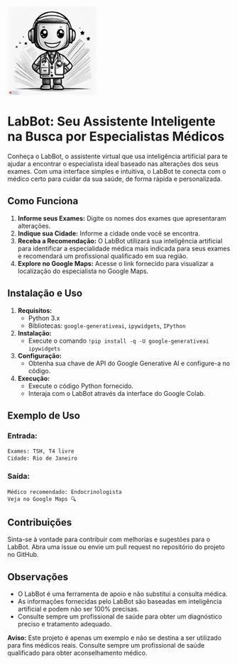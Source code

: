 <img src="labbot-logo.png" alt="LabBot Logo" width="200" height="200">

# LabBot: Seu Assistente Inteligente na Busca por Especialistas Médicos

Conheça o LabBot, o assistente virtual que usa inteligência artificial para te ajudar a encontrar o especialista ideal baseado nas alterações dos seus exames. Com uma interface simples e intuitiva, o LabBot te conecta com o médico certo para cuidar da sua saúde, de forma rápida e personalizada.

## Como Funciona

1. **Informe seus Exames:** Digite os nomes dos exames que apresentaram alterações.
2. **Indique sua Cidade:** Informe a cidade onde você se encontra.
3. **Receba a Recomendação:** O LabBot utilizará sua inteligência artificial para identificar a especialidade médica mais indicada para seus exames e recomendará um profissional qualificado em sua região.
4. **Explore no Google Maps:** Acesse o link fornecido para visualizar a localização do especialista no Google Maps.

## Instalação e Uso

1. **Requisitos:**
   * Python 3.x
   * Bibliotecas: `google-generativeai`, `ipywidgets`, `IPython`
2. **Instalação:**
   * Execute o comando `!pip install -q -U google-generativeai ipywidgets`
3. **Configuração:**
   * Obtenha sua chave de API do Google Generative AI e configure-a no código.
4. **Execução:**
   * Execute o código Python fornecido.
   * Interaja com o LabBot através da interface do Google Colab.

## Exemplo de Uso

### Entrada:
```
Exames: TSH, T4 livre
Cidade: Rio de Janeiro
```
### Saída:
```
Médico recomendado: Endocrinologista
Veja no Google Maps 🔍
```

## Contribuições

Sinta-se à vontade para contribuir com melhorias e sugestões para o LabBot. Abra uma issue ou envie um pull request no repositório do projeto no GitHub.

## Observações

* O LabBot é uma ferramenta de apoio e não substitui a consulta médica.
* As informações fornecidas pelo LabBot são baseadas em inteligência artificial e podem não ser 100% precisas.
* Consulte sempre um profissional de saúde para obter um diagnóstico preciso e tratamento adequado.

**Aviso:** Este projeto é apenas um exemplo e não se destina a ser utilizado para fins médicos reais. Consulte sempre um profissional de saúde qualificado para obter aconselhamento médico.
